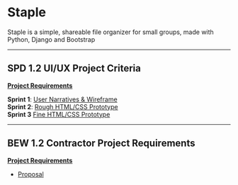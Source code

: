 # Staple

Staple is a simple, shareable file organizer for small groups, made with Python, Django and Bootstrap

---
## SPD 1.2 UI/UX Project Criteria 
**[Project Requirements](https://docs.google.com/document/d/15m8P9ic7sJqVovTozIRdikWCI7HQ_f5TOc5qpqyiAYs/edit#)**    

 **Sprint 1**: [User Narratives & Wireframe](static/files/sprint1.md)   
 **Sprint 2**: [Rough HTML/CSS Prototype](static/files/sprint2.md)    
 **Sprint 3** [Fine HTML/CSS Prototype](https://staple-acn.herokuapp.com)
  
---
## BEW 1.2 Contractor Project Requirements 
**[Project Requirements](https://make-school-courses.github.io/BEW-1.2-Authentication-and-Associations/#/Projects/requirements)**

- [Proposal](static/files/proposal.md)

